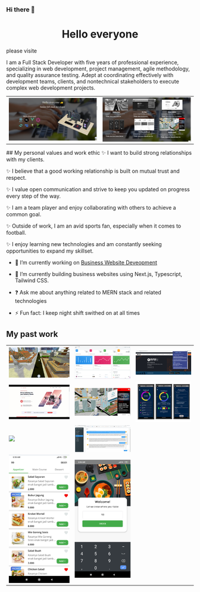 ### Hi there 👋

<!--
**LucktoSky/LucktoSky** is a ✨ _special_ ✨ repository because its `README.md` (this file) appears on your GitHub profile.

Here are some ideas to get you started:

- 🔭 I’m currently working on ...
- 🌱 I’m currently learning ...
- 👯 I’m looking to collaborate on ...
- 🤔 I’m looking for help with ...
- 💬 Ask me about ...
- 📫 How to reach me: ...
- 😄 Pronouns: ...
- ⚡ Fun fact: ...
-->

<h1 style="text-align: center;">Hello everyone</h1>
please visite  <a style="" href=""></a>
<p>I am a Full Stack Developer with five years of professional experience, specializing in web development, project management, agile methodology, and quality assurance testing. Adept at coordinating effectively with development teams, clients, and nontechnical stakeholders to execute complex web development projects. </p>
<table>
    <tr>
        <td><img src="./public/1.png"/></td>
        <td><img src="./public/2.png"/></td>
    </tr>
</table>
## My personal values and work ethic
✨ I want to build strong relationships with my clients.

✨ I believe that a good working relationship is built on mutual trust and respect.

✨ I value open communication and strive to keep you updated on progress every step of the way.

✨ I am a team player and enjoy collaborating with others to achieve a common goal.

✨ Outside of work, I am an avid sports fan, especially when it comes to football.

✨ I enjoy learning new technologies and am constantly seeking opportunities to expand my skillset.

- 🔭 I’m currently working on [Business Website Deveopment](https://github.com/seniorcoder72)  
  
- 🌱 I’m currently building business websites using Next.js, Typescript, Tailwind CSS.  
  
- ❓ Ask me about anything related to MERN stack and related technologies  
  
- ⚡ Fun fact: I keep night shift swithed on at all times   
## My past work
<table>
    <tr>
        <td><img src="./public/3.png"/></td>
        <td><img src="./public/5.png"/></td>
        <td><img src="./public/6.png"/></td>
    </tr>
    <tr>
        <td><img src="./public/7.GIF"/></td>
        <td><img src="./public/8.png"/></td>
        <td><img src="./public/9.png"/></td>
    </tr>
    <tr>
        <td><img src="./public/10.GIF"/></td>
        <td><img src="./public/11.png"/></td>
        <td>
            <tr>
                <td><img src="./public/12.png"/></td>
                <td><img src="./public/13.png"/></td>
            </tr>
        </td>
    </tr>
</table>